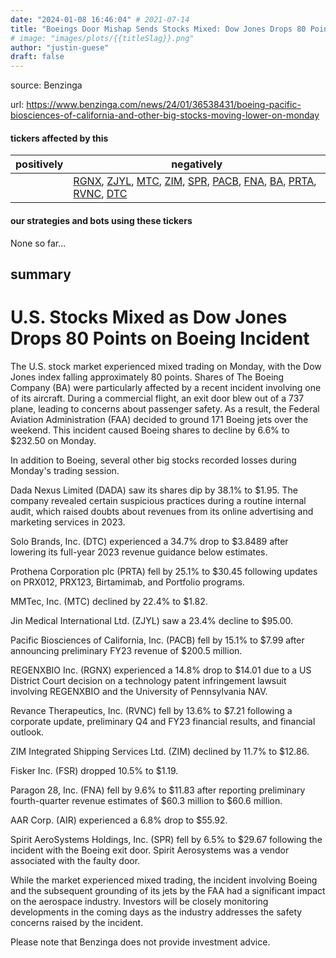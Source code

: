 ```yaml
---
date: "2024-01-08 16:46:04" # 2021-07-14
title: "Boeings Door Mishap Sends Stocks Mixed: Dow Jones Drops 80 Points"
# image: "images/plots/{{titleSlag}}.png"
author: "justin-guese"
draft: false
---
```


source: Benzinga

url: <a href='https://www.benzinga.com/news/24/01/36538431/boeing-pacific-biosciences-of-california-and-other-big-stocks-moving-lower-on-monday' target='_blank'>https://www.benzinga.com/news/24/01/36538431/boeing-pacific-biosciences-of-california-and-other-big-stocks-moving-lower-on-monday</a>

#### tickers affected by this

| positively | negatively |
|------------|------------
|  | <a href='https://finance.yahoo.com/quote/RGNX' target='_blank'>RGNX</a>, <a href='https://finance.yahoo.com/quote/ZJYL' target='_blank'>ZJYL</a>, <a href='https://finance.yahoo.com/quote/MTC' target='_blank'>MTC</a>, <a href='https://finance.yahoo.com/quote/ZIM' target='_blank'>ZIM</a>, <a href='https://finance.yahoo.com/quote/SPR' target='_blank'>SPR</a>, <a href='https://finance.yahoo.com/quote/PACB' target='_blank'>PACB</a>, <a href='https://finance.yahoo.com/quote/FNA' target='_blank'>FNA</a>, <a href='https://finance.yahoo.com/quote/BA' target='_blank'>BA</a>, <a href='https://finance.yahoo.com/quote/PRTA' target='_blank'>PRTA</a>, <a href='https://finance.yahoo.com/quote/RVNC' target='_blank'>RVNC</a>, <a href='https://finance.yahoo.com/quote/DTC' target='_blank'>DTC</a> |

#### our strategies and bots using these tickers

None so far...

## summary

# U.S. Stocks Mixed as Dow Jones Drops 80 Points on Boeing Incident

The U.S. stock market experienced mixed trading on Monday, with the Dow Jones index falling approximately 80 points. Shares of The Boeing Company (BA) were particularly affected by a recent incident involving one of its aircraft. During a commercial flight, an exit door blew out of a 737 plane, leading to concerns about passenger safety. As a result, the Federal Aviation Administration (FAA) decided to ground 171 Boeing jets over the weekend. This incident caused Boeing shares to decline by 6.6% to $232.50 on Monday.

In addition to Boeing, several other big stocks recorded losses during Monday's trading session. 

Dada Nexus Limited (DADA) saw its shares dip by 38.1% to $1.95. The company revealed certain suspicious practices during a routine internal audit, which raised doubts about revenues from its online advertising and marketing services in 2023.

Solo Brands, Inc. (DTC) experienced a 34.7% drop to $3.8489 after lowering its full-year 2023 revenue guidance below estimates.

Prothena Corporation plc (PRTA) fell by 25.1% to $30.45 following updates on PRX012, PRX123, Birtamimab, and Portfolio programs.

MMTec, Inc. (MTC) declined by 22.4% to $1.82.

Jin Medical International Ltd. (ZJYL) saw a 23.4% decline to $95.00.

Pacific Biosciences of California, Inc. (PACB) fell by 15.1% to $7.99 after announcing preliminary FY23 revenue of $200.5 million.

REGENXBIO Inc. (RGNX) experienced a 14.8% drop to $14.01 due to a US District Court decision on a technology patent infringement lawsuit involving REGENXBIO and the University of Pennsylvania NAV.

Revance Therapeutics, Inc. (RVNC) fell by 13.6% to $7.21 following a corporate update, preliminary Q4 and FY23 financial results, and financial outlook.

ZIM Integrated Shipping Services Ltd. (ZIM) declined by 11.7% to $12.86.

Fisker Inc. (FSR) dropped 10.5% to $1.19.

Paragon 28, Inc. (FNA) fell by 9.6% to $11.83 after reporting preliminary fourth-quarter revenue estimates of $60.3 million to $60.6 million.

AAR Corp. (AIR) experienced a 6.8% drop to $55.92.

Spirit AeroSystems Holdings, Inc. (SPR) fell by 6.5% to $29.67 following the incident with the Boeing exit door. Spirit Aerosystems was a vendor associated with the faulty door.

While the market experienced mixed trading, the incident involving Boeing and the subsequent grounding of its jets by the FAA had a significant impact on the aerospace industry. Investors will be closely monitoring developments in the coming days as the industry addresses the safety concerns raised by the incident.

Please note that Benzinga does not provide investment advice.